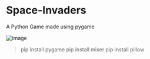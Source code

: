 # Space-Invaders
A Python Game made using pygame

![image](https://user-images.githubusercontent.com/79045059/118375767-7deec080-b5e1-11eb-904f-287dddd62699.png)

> pip install pygame
> pip install mixer
> pip install pillow
